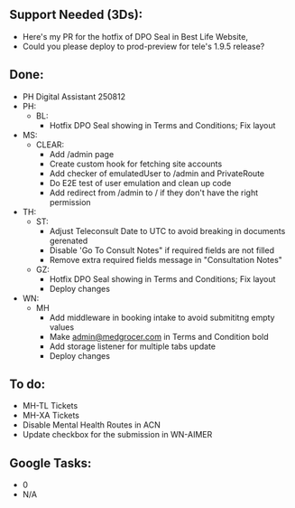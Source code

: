 ## Support Needed (3Ds):
  - Here's my PR for the hotfix of DPO Seal in Best Life Website, 
  - Could you please deploy to prod-preview for tele's 1.9.5 release?
## Done:
  - PH Digital Assistant 250812
  - PH:
    - BL:
      - Hotfix DPO Seal showing in Terms and Conditions; Fix layout
  - MS:
    - CLEAR:
      - Add /admin page
      - Create custom hook for fetching site accounts
      - Add checker of emulatedUser to /admin and PrivateRoute
      - Do E2E test of user emulation and clean up code
      - Add redirect from /admin to / if they don't have the right permission
  - TH:
    - ST:
      - Adjust Teleconsult Date to UTC to avoid breaking in documents gerenated
      - Disable 'Go To Consult Notes" if required fields are not filled
      - Remove extra required fields message in "Consultation Notes"
    - GZ:
      - Hotfix DPO Seal showing in Terms and Conditions; Fix layout
      - Deploy changes
  - WN:
    - MH
      - Add middleware in booking intake to avoid submititng empty values
      - Make admin@medgrocer.com in Terms and Condition bold
      - Add storage listener for multiple tabs update
      - Deploy changes
## To do:
  - MH-TL Tickets
  - MH-XA Tickets
  - Disable Mental Health Routes in ACN
  - Update checkbox for the submission in WN-AIMER
## Google Tasks:
  - 0
  - N/A
